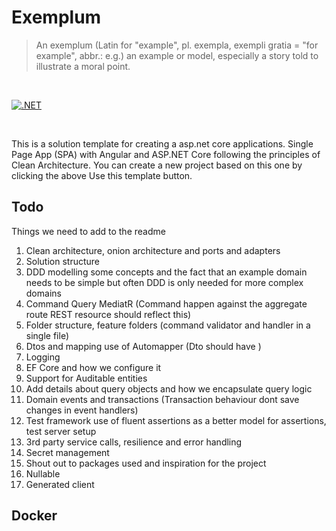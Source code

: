# Exemplum

> An exemplum (Latin for "example", pl. exempla, exempli gratia = "for example", abbr.: e.g.) an example or model, especially a story told to illustrate a moral point.

<br/>

[![.NET](https://github.com/ForrestTech/Exemplum/actions/workflows/build.yml/badge.svg)](https://github.com/ForrestTech/Exemplum/actions/workflows/build.yml)

<br/>

This is a solution template for creating a asp.net core applications. Single Page App (SPA) with Angular and ASP.NET Core following the principles of Clean Architecture. You can create a new project based on this one by clicking the above Use this template button.

## Todo

Things we need to add to the readme

1. Clean architecture, onion architecture and ports and adapters
2. Solution structure
3. DDD modelling some concepts and the fact that an example domain needs to be simple but often DDD is only needed for more complex domains
4. Command Query MediatR (Command happen against the aggregate route REST resource should reflect this)
5. Folder structure, feature folders (command validator and handler in a single file) 
6. Dtos and mapping use of Automapper (Dto should have )
7. Logging
8. EF Core and how we configure it
9. Support for Auditable entities
10. Add details about query objects and how we encapsulate query logic
11. Domain events and transactions  (Transaction behaviour dont save changes in event handlers)
12. Test framework use of fluent assertions as a better model for assertions, test server setup
13. 3rd party service calls, resilience and error handling
14. Secret management
15. Shout out to packages used and inspiration for the project
16. Nullable
17. Generated client


## Docker 

